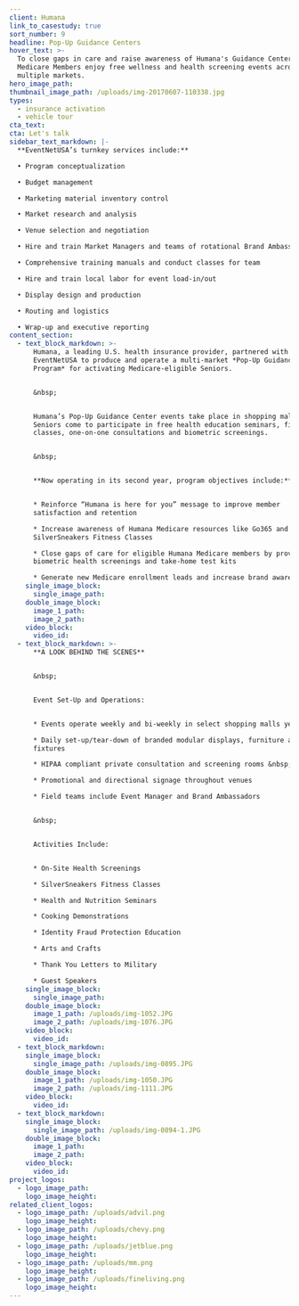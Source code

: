 ```yaml
---
client: Humana
link_to_casestudy: true
sort_number: 9
headline: Pop-Up Guidance Centers
hover_text: >-
  To close gaps in care and raise awareness of Humana's Guidance Centers, Humana
  Medicare Members enjoy free wellness and health screening events across
  multiple markets.
hero_image_path:
thumbnail_image_path: /uploads/img-20170607-110338.jpg
types:
  - insurance activation
  - vehicle tour
cta_text:
cta: Let's talk
sidebar_text_markdown: |-
  **EventNetUSA’s turnkey services include:**

  • Program conceptualization

  • Budget management

  • Marketing material inventory control

  • Market research and analysis

  • Venue selection and negotiation

  • Hire and train Market Managers and teams of rotational Brand Ambassadors

  • Comprehensive training manuals and conduct classes for team

  • Hire and train local labor for event load-in/out

  • Display design and production

  • Routing and logistics

  • Wrap-up and executive reporting
content_section:
  - text_block_markdown: >-
      Humana, a leading U.S. health insurance provider, partnered with
      EventNetUSA to produce and operate a multi-market *Pop-Up Guidance Center
      Program* for activating Medicare-eligible Seniors.


      &nbsp;


      Humana’s Pop-Up Guidance Center events take place in shopping malls, where
      Seniors come to participate in free health education seminars, fitness
      classes, one-on-one consultations and biometric screenings.


      &nbsp;


      **Now operating in its second year, program objectives include:**


      * Reinforce “Humana is here for you” message to improve member
      satisfaction and retention

      * Increase awareness of Humana Medicare resources like Go365 and
      SilverSneakers Fitness Classes

      * Close gaps of care for eligible Humana Medicare members by providing
      biometric health screenings and take-home test kits

      * Generate new Medicare enrollment leads and increase brand awareness
    single_image_block:
      single_image_path:
    double_image_block:
      image_1_path:
      image_2_path:
    video_block:
      video_id:
  - text_block_markdown: >-
      **A LOOK BEHIND THE SCENES**


      &nbsp;


      Event Set-Up and Operations:


      * Events operate weekly and bi-weekly in select shopping malls year-round

      * Daily set-up/tear-down of branded modular displays, furniture and
      fixtures

      * HIPAA compliant private consultation and screening rooms &nbsp;

      * Promotional and directional signage throughout venues

      * Field teams include Event Manager and Brand Ambassadors


      &nbsp;


      Activities Include:


      * On-Site Health Screenings

      * SilverSneakers Fitness Classes

      * Health and Nutrition Seminars

      * Cooking Demonstrations

      * Identity Fraud Protection Education

      * Arts and Crafts

      * Thank You Letters to Military

      * Guest Speakers
    single_image_block:
      single_image_path:
    double_image_block:
      image_1_path: /uploads/img-1052.JPG
      image_2_path: /uploads/img-1076.JPG
    video_block:
      video_id:
  - text_block_markdown:
    single_image_block:
      single_image_path: /uploads/img-0895.JPG
    double_image_block:
      image_1_path: /uploads/img-1050.JPG
      image_2_path: /uploads/img-1111.JPG
    video_block:
      video_id:
  - text_block_markdown:
    single_image_block:
      single_image_path: /uploads/img-0894-1.JPG
    double_image_block:
      image_1_path:
      image_2_path:
    video_block:
      video_id:
project_logos:
  - logo_image_path:
    logo_image_height:
related_client_logos:
  - logo_image_path: /uploads/advil.png
    logo_image_height:
  - logo_image_path: /uploads/chevy.png
    logo_image_height:
  - logo_image_path: /uploads/jetblue.png
    logo_image_height:
  - logo_image_path: /uploads/mm.png
    logo_image_height:
  - logo_image_path: /uploads/fineliving.png
    logo_image_height:
---
```

